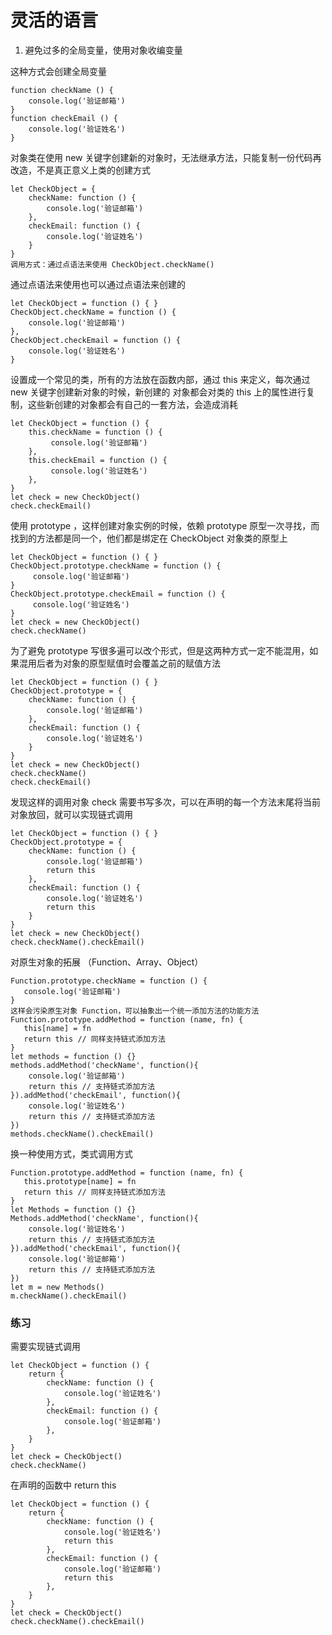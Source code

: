 # 灵活的语言
1. 避免过多的全局变量，使用对象收编变量

这种方式会创建全局变量
```
function checkName () {
    console.log('验证邮箱')
}
function checkEmail () {
    console.log('验证姓名')
}
```

对象类在使用 new 关键字创建新的对象时，无法继承方法，只能复制一份代码再改造，不是真正意义上类的创建方式
```
let CheckObject = {
    checkName: function () {
        console.log('验证邮箱')
    },
    checkEmail: function () {
        console.log('验证姓名')
    }
}
调用方式：通过点语法来使用 CheckObject.checkName()
```

通过点语法来使用也可以通过点语法来创建的
```
let CheckObject = function () { }
CheckObject.checkName = function () {
    console.log('验证邮箱')
},
CheckObject.checkEmail = function () {
    console.log('验证姓名')
}
```

设置成一个常见的类，所有的方法放在函数内部，通过 this 来定义，每次通过 new 关键字创建新对象的时候，新创建的
对象都会对类的 this 上的属性进行复制，这些新创建的对象都会有自己的一套方法，会造成消耗
```
let CheckObject = function () {
    this.checkName = function () {
         console.log('验证邮箱')
    },
    this.checkEmail = function () {
         console.log('验证姓名')
    },
}
let check = new CheckObject()
check.checkEmail()
```

使用 prototype ，这样创建对象实例的时候，依赖 prototype 原型一次寻找，而找到的方法都是同一个，他们都是绑定在 CheckObject 对象类的原型上
```
let CheckObject = function () { }
CheckObject.prototype.checkName = function () {
     console.log('验证邮箱')
}
CheckObject.prototype.checkEmail = function () {
     console.log('验证姓名')
}
let check = new CheckObject()
check.checkName()
```

为了避免 prototype 写很多遍可以改个形式，但是这两种方式一定不能混用，如果混用后者为对象的原型赋值时会覆盖之前的赋值方法
```
let CheckObject = function () { }
CheckObject.prototype = {
    checkName: function () {
        console.log('验证邮箱')
    },
    checkEmail: function () {
        console.log('验证姓名')
    }
}
let check = new CheckObject()
check.checkName()
check.checkEmail()
```

发现这样的调用对象 check 需要书写多次，可以在声明的每一个方法末尾将当前对象放回，就可以实现链式调用
```
let CheckObject = function () { }
CheckObject.prototype = {
    checkName: function () {
        console.log('验证邮箱')
        return this
    },
    checkEmail: function () {
        console.log('验证姓名')
        return this
    }
}
let check = new CheckObject()
check.checkName().checkEmail()
```

对原生对象的拓展 （Function、Array、Object）
```
Function.prototype.checkName = function () {
   console.log('验证邮箱')
}
这样会污染原生对象 Function，可以抽象出一个统一添加方法的功能方法
Function.prototype.addMethod = function (name, fn) {
   this[name] = fn
   return this // 同样支持链式添加方法
}
let methods = function () {}
methods.addMethod('checkName', function(){
    console.log('验证邮箱')
    return this // 支持链式添加方法
}).addMethod('checkEmail', function(){
    console.log('验证姓名')
    return this // 支持链式添加方法
})
methods.checkName().checkEmail()
```

换一种使用方式，类式调用方式
```
Function.prototype.addMethod = function (name, fn) {
   this.prototype[name] = fn
   return this // 同样支持链式添加方法
}
let Methods = function () {}
Methods.addMethod('checkName', function(){
    console.log('验证姓名')
    return this // 支持链式添加方法
}).addMethod('checkEmail', function(){
    console.log('验证邮箱')
    return this // 支持链式添加方法
})
let m = new Methods()
m.checkName().checkEmail()
```

### 练习
需要实现链式调用
```
let CheckObject = function () {
    return {
        checkName: function () {
            console.log('验证姓名')
        },
        checkEmail: function () {
            console.log('验证邮箱')
        },
    }
}
let check = CheckObject()
check.checkName()
```
在声明的函数中 return this
```
let CheckObject = function () {
    return {
        checkName: function () {
            console.log('验证姓名')
            return this
        },
        checkEmail: function () {
            console.log('验证邮箱')
            return this
        },
    }
}
let check = CheckObject()
check.checkName().checkEmail()
```




